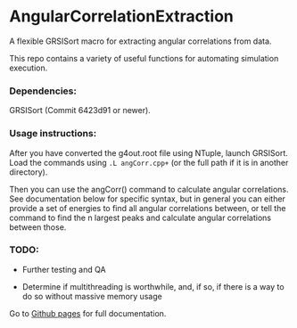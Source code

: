 # AngularCorrelationExtraction
A flexible GRSISort macro for extracting angular correlations from data.

This repo contains a variety of useful functions for automating simulation execution.

### Dependencies:

GRSISort (Commit 6423d91 or newer).

### Usage instructions:

After you have converted the g4out.root file using NTuple, launch GRSISort. Load the commands using `.L angCorr.cpp+` (or the full path if it is in another directory).

Then you can use the angCorr() command to calculate angular correlations. See documentation below for specific syntax, but in general you can either provide a set of energies to find all angular correlations between, or tell the command to find the n largest peaks and calculate angular correlations between those.

### TODO:

* Further testing and QA

* Determine if multithreading is worthwhile, and, if so, if there is a way to do so without massive memory usage

Go to [Github pages](https://cbray0.github.io/AngularCorrelationExtraction/html/index.html) for full documentation.
